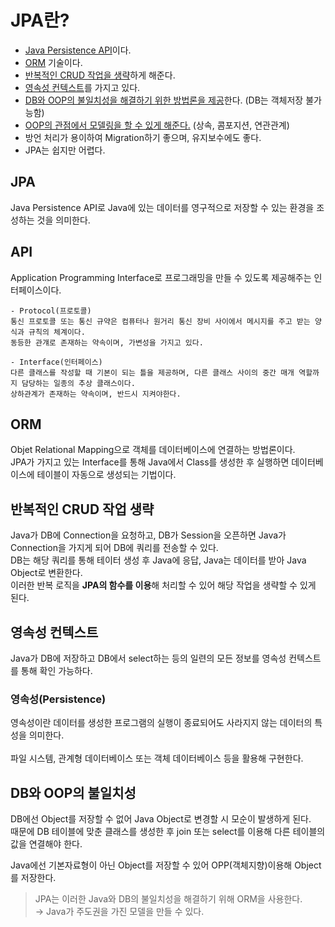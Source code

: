# JPA란?
* [Java Persistence API](https://github.com/elilly00/TIL/blob/main/Spring/01.Spring%20Boot.md#jpa)이다.
* [ORM](https://github.com/elilly00/TIL/blob/main/Spring/01.Spring%20Boot.md#orm) 기술이다.
* [반복적인 CRUD 작업을 생략](https://github.com/elilly00/TIL/blob/main/Spring/01.Spring%20Boot.md#%EB%B0%98%EB%B3%B5%EC%A0%81%EC%9D%B8-crud-%EC%9E%91%EC%97%85-%EC%83%9D%EB%9E%B5)하게 해준다.
* [영속성 컨텍스트]()를 가지고 있다.
* [DB와 OOP의 불일치성을 해결하기 위한 방법론을 제공]()한다. (DB는 객체저장 불가능함)
* [OOP의 관점에서 모델링을 할 수 있게 해준다.]() (상속, 콤포지션, 연관관계)
* 방언 처리가 용이하여 Migration하기 좋으며, 유지보수에도 좋다.
* JPA는 쉽지만 어렵다.

## JPA
Java Persistence API로 Java에 있는 데이터를 영구적으로 저장할 수 있는 환경을 조성하는 것을 의미한다.

## API
Application Programming Interface로 프로그래밍을 만들 수 있도록 제공해주는 인터페이스이다.

```
- Protocol(프로토콜)
통신 프로토콜 또는 통신 규약은 컴퓨터나 원거리 통신 장비 사이에서 메시지를 주고 받는 양식과 규칙의 체계이다. 
동등한 관걔로 존재하는 약속이며, 가변성을 가지고 있다.

- Interface(인터페이스)
다른 클래스를 작성할 때 기본이 되는 틀을 제공하며, 다른 클래스 사이의 중간 매개 역할까지 담당하는 일종의 추상 클래스이다.
상하관계가 존재하는 약속이며, 반드시 지켜야한다.
```

## ORM
Objet Relational Mapping으로 객체를 데이터베이스에 연결하는 방법론이다. <br/>
JPA가 가지고 있는 Interface를 통해 Java에서 Class를 생성한 후 실행하면 데이터베이스에 테이블이 자동으로 생성되는 기법이다.

## 반복적인 CRUD 작업 생략
Java가 DB에 Connection을 요청하고, DB가 Session을 오픈하면 Java가 Connection을 가지게 되어 DB에 쿼리를 전송할 수 있다. <br/> 
DB는 해당 쿼리를 통해 테이터 생성 후 Java에 응답, Java는 데이터를 받아 Java Object로 변환한다. <br/>
이러한 반복 로직을 <b>JPA의 함수를 이용</b>해 처리할 수 있어 해당 작업을 생략할 수 있게 된다.

## 영속성 컨텍스트
Java가 DB에 저장하고 DB에서 select하는 등의 일련의 모든 정보를 영속성 컨텍스트를 통해 확인 가능하다.

### 영속성(Persistence)
영속성이란 데이터를 생성한 프로그램의 실행이 종료되어도 사라지지 않는 데이터의 특성을 의미한다. <br/><br/>
파일 시스템, 관계형 데이터베이스 또는 객체 데이터베이스 등을 활용해 구현한다.

## DB와 OOP의 불일치성
DB에선 Object를 저장할 수 없어 Java Object로 변경할 시 모순이 발생하게 된다. <br/>
때문에 DB 테이블에 맞춘 클래스를 생성한 후 join 또는 select를 이용해 다른 테이블의 값을 연결해야 한다.<br/>

Java에선 기본자료형이 아닌 Object를 저장할 수 있어 OPP(객체지향)이용해 Object를 저장한다. <br/>

> JPA는 이러한 Java와 DB의 불일치성을 해결하기 위해 ORM을 사용한다. <br/>
→ Java가 주도권을 가진 모델을 만들 수 있다. <br/>






